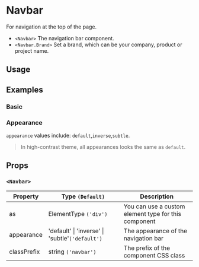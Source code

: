 # Navbar

For navigation at the top of the page.

- `<Navbar>` The navigation bar component.
- `<Navbar.Brand>` Set a brand, which can be your company, product or project name.

## Usage

<!--{include:(components/navbar/fragments/import.md)}-->

## Examples

### Basic

<!--{include:`basic.md`}-->

### Appearance

`appearance` values include: `default`,`inverse`,`subtle`.

> In high-contrast theme, all appearances looks the same as `default`.

<!--{include:`appearance.md`}-->

## Props

### `<Navbar>`

| Property    | Type `(Default)`                                        | Description                                          |
| ----------- | ------------------------------------------------------- | ---------------------------------------------------- |
| as          | ElementType `('div')`                                   | You can use a custom element type for this component |
| appearance  | 'default' &#124; 'inverse' &#124; 'subtle'`('default')` | The appearance of the navigation bar                 |
| classPrefix | string `('navbar')`                                     | The prefix of the component CSS class                |

